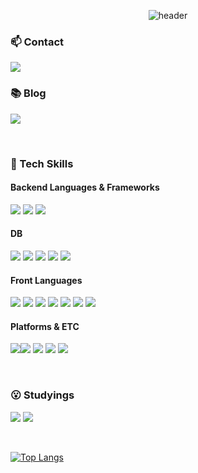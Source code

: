 <div align="center">
 
 
 ![header](https://capsule-render.vercel.app/api?type=transparent&fontColor=703ee5&text=Backend&height=150&fontSize=60&desc=Developer&descAlignY=75&descAlign=60)
 
</div>

<!--
**gryoh/gryoh** is a ✨ _special_ ✨ repository because its `README.md` (this file) appears on your GitHub profile.

Here are some ideas to get you started:

- 🔭 I’m currently working on ...
- 🌱 I’m currently learning ...
- 👯 I’m looking to collaborate on ...
- 🤔 I’m looking for help with ...
- 💬 Ask me about ...
- 📫 How to reach me: ...
- 😄 Pronouns: ...
- ⚡ Fun fact: ...
-->

### 📫 Contact
<img src="https://img.shields.io/badge/hungry6459@gmail.com-EA4335?style=flat-square&logo=Gmail&logoColor=white">

<br/>

### 📚 Blog

<a href="https://velog.io/@gryoh" target="_blank"><img src="https://img.shields.io/badge/Velog-20C997?style=for-the-badge&logo=Velog&logoColor=white"></a>

<br/>

### 💪 Tech Skills

#### Backend Languages & Frameworks
<img src="https://img.shields.io/badge/Java-007396?style=for-the-badge&logo=Java&logoColor=white"> <img src="https://img.shields.io/badge/Spring-6DB33F?style=for-the-badge&logo=Spring&logoColor=white">
<img src="https://img.shields.io/badge/Spring_Boot-6DB33F?style=for-the-badge&logo=SpringBoot&logoColor=white">

#### DB
<img src="https://img.shields.io/badge/oracle-F80000?style=for-the-badge&logo=oracle&logoColor=white"> <img src="https://img.shields.io/badge/mysql-4479A1?style=for-the-badge&logo=mysql&logoColor=white">
<img src="https://img.shields.io/badge/mariaDB-003545?style=for-the-badge&logo=mariaDB&logoColor=white">
<img src="https://img.shields.io/badge/amazondynamodb-4053D6?style=for-the-badge&logo=amazondynamodb&logoColor=white">
<img src="https://img.shields.io/badge/Redis-DC382D?style=for-the-badge&logo=Redis&logoColor=white">

#### Front Languages
<img src="https://img.shields.io/badge/javascript-F7DF1E?style=for-the-badge&logo=javascript&logoColor=black"> <img src="https://img.shields.io/badge/jquery-0769AD?style=for-the-badge&logo=jquery&logoColor=white">
<img src="https://img.shields.io/badge/react-61DAFB?style=for-the-badge&logo=react&logoColor=black">
<img src="https://img.shields.io/badge/vue.js-4FC08D?style=for-the-badge&logo=vue.js&logoColor=white">
<img src="https://img.shields.io/badge/html-E34F26?style=for-the-badge&logo=html5&logoColor=white">
<img src="https://img.shields.io/badge/css-1572B6?style=for-the-badge&logo=css3&logoColor=white">
<img src="https://img.shields.io/badge/bootstrap-7952B3?style=for-the-badge&logo=bootstrap&logoColor=white">

#### Platforms & ETC
<img src="https://img.shields.io/badge/github-181717?style=for-the-badge&logo=github&logoColor=white"><img src="https://img.shields.io/badge/amazonaws-232F3E?style=for-the-badge&logo=amazonaws&logoColor=white">
<img src="https://img.shields.io/badge/apache tomcat-F8DC75?style=for-the-badge&logo=apachetomcat&logoColor=white">
<img src="https://img.shields.io/badge/confluence-172B4D?style=for-the-badge&logo=confluence&logoColor=white">
<img src="https://img.shields.io/badge/jirasoftware-0052CC?style=for-the-badge&logo=jirasoftware&logoColor=white">

<br/>

### 😮 Studyings
<img src="https://img.shields.io/badge/JPA-007396?style=for-the-badge&logo=JPA&logoColor=white"> <img src="https://img.shields.io/badge/react-61DAFB?style=for-the-badge&logo=react&logoColor=black">


<br/>



<!--
![Gryoh's GitHub stats](https://github-readme-stats.vercel.app/api?username=gryoh&show_icons=true&theme=radical)
-->

[![Top Langs](https://github-readme-stats.vercel.app/api/top-langs/?username=gryoh&layout=compact)](https://github.com/anuraghazra/github-readme-stats)
